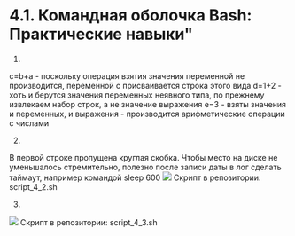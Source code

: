 # 4.1. Командная оболочка Bash: Практические навыки"
1. 
c=b+a - поскольку операция взятия значения переменной не производится, переменной c присваивается строка этого вида
d=1+2 - хоть и берутся значения переменных неявного типа, по прежнему извлекаем набор строк, а не значение выражения
e=3 - взяты значения и переменных, и выражения - производится арифметические операции с числами

2. 
В первой строке пропущена круглая скобка.
Чтобы место на диске не уменьшалось стремительно, полезно после записи даты в лог сделать таймаут, например командой sleep 600
![](https://a.radikal.ru/a30/2112/17/99129c3d6c24.png)
Скрипт в репозитории:
script_4_2.sh

3.

![](https://c.radikal.ru/c39/2112/8c/758a5bdd755b.png)
Скрипт в репозитории:
script_4_3.sh
